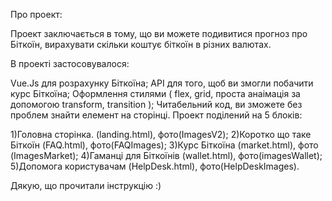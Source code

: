 Про проект:

Проект заключається в тому, що ви можете подивитися прогноз про Біткоїн, вирахувати скільки коштує біткоїн в різних валютах.

В проекті застосовувалося:

Vue.Js для розрахунку Біткоїна;
API для того, щоб ви змогли побачити курс Біткоїна;
Оформлення стилями ( flex, grid, проста анаімація за допомогою transform, transition );
Читабельний код, ви зможете без проблем знайти елемент на сторінці.
Проект поділений на 5 блоків:

1)Головна сторінка. (landing.html), фото(ImagesV2); 2)Коротко що таке Біткоїн (FAQ.html), фото(FAQImages); 3)Курс Біткоїна (market.html), фото (ImagesMarket); 4)Гаманці для Біткоїнів (wallet.html), фото(imagesWallet); 5)Допомога користувачам (HelpDesk.html), фото(HelpDeskImages).

Дякую, що прочитали інструкцію :)
